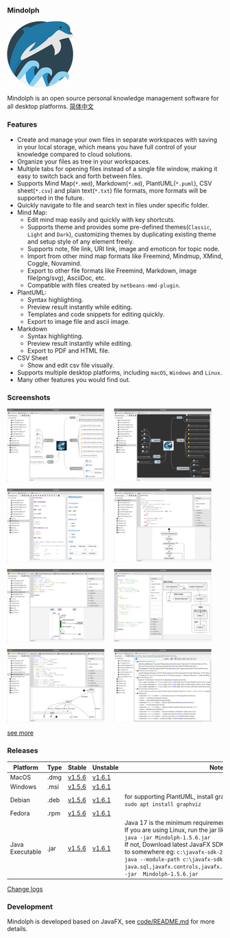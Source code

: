 ### Mindolph

![](./DemoWorkspace/app_30.png)

Mindolph is an open source personal knowledge management software for all desktop platforms. [简体中文](./docs/README_zh_CN.md)


### Features
* Create and manage your own files in separate workspaces with saving in your local storage, which means you have full control of your knowledge compared to cloud solutions.
* Organize your files as tree in your workspaces.
* Multiple tabs for opening files instead of a single file window, making it easy to switch back and forth between files.
* Supports Mind Map(`*.mmd`), Markdown(`*.md`), PlantUML(`*.puml`), CSV sheet(`*.csv`) and plain text(`*.txt`) file formats, more formats will be supported in the future.
* Quickly navigate to file and search text in files under specific folder.
* Mind Map:
	* Edit mind map easily and quickly with key shortcuts.
	* Supports theme and provides some pre-defined themes(`Classic`, `Light` and `Dark`), customizing themes by duplicating existing theme and setup style of any element freely.
	* Supports note, file link, URI link, image and emoticon for topic node. 
	* Import from other mind map formats like Freemind, Mindmup, XMind, Coggle, Novamind.
	* Export to other file formats like Freemind, Markdown, image file(png/svg), AsciiDoc, etc.
	* Compatible with files created by `netbeans-mmd-plugin`.
* PlantUML:
	* Syntax highlighting.
	* Preview result instantly while editing.
	* Templates and code snippets for editing quickly.
	* Export to image file and ascii image.
* Markdown
	* Syntax highlighting.
	* Preview result instantly while editing.
	* Export to PDF and HTML file.
* CSV Sheet
	* Show and edit csv file visually.
* Supports multiple desktop platforms, including `macOS`, `Windows` and `Linux`.
* Many other features you would find out.


### Screenshots
<p float="left">
	<img src="docs/screenshots/mindmap_light.jpg" width="45%"/>
	&nbsp;&nbsp;&nbsp;&nbsp;
	<img src="docs/screenshots/mindmap_dark.jpg" width="45%"/>
</p>
<p float="left">
	<img src="docs/screenshots/markdown1.jpg" width="45%"/>
	&nbsp;&nbsp;&nbsp;&nbsp;
	<img src="docs/screenshots/puml_activity.jpg" width="45%"/>
</p>
<p float="left">
	<img src="docs/screenshots/puml_sequence.jpg" width="45%"/>
	&nbsp;&nbsp;&nbsp;&nbsp;
	<img src="docs/screenshots/puml_component2.jpg" width="45%"/>
</p>
<p float="left">
	<img src="docs/screenshots/puml_state.jpg" width="45%"/>
	&nbsp;&nbsp;&nbsp;&nbsp;
	<img src="docs/screenshots/find_in_files.jpg" width="45%"/>
</p>

[see more](docs/screenshots.md)


### Releases

|Platform|Type|Stable|Unstable|Note|
|----|----|----|----|----|
|MacOS|.dmg|[v1.5.6](https://github.com/mindolph/Mindolph/releases/download/v1.5.6/Mindolph-1.5.6.dmg) |[v1.6.1](https://github.com/mindolph/Mindolph/releases/download/v1.6.1/Mindolph-1.6.1.dmg) | |
|Windows|.msi|[v1.5.6](https://github.com/mindolph/Mindolph/releases/download/v1.5.6/Mindolph-1.5.6.dmg) |[v1.6.1](https://github.com/mindolph/Mindolph/releases/download/v1.6.1/Mindolph-1.6.1.msi) | |
|Debian|.deb|[v1.5.6](https://github.com/mindolph/Mindolph/releases/download/v1.5.6/Mindolph-1.5.6.deb)|[v1.6.1](https://github.com/mindolph/Mindolph/releases/download/v1.6.1/Mindolph-1.6.1.deb)|	for supporting PlantUML, install graphviz first:</br>  `sudo apt install graphviz`|
|Fedora|.rpm|[v1.5.6](https://github.com/mindolph/Mindolph/releases/download/v1.5.6/Mindolph-1.5.6.rpm)|[v1.6.1](https://github.com/mindolph/Mindolph/releases/download/v1.6.1/Mindolph-1.6.1.rpm)| |
|Java Executable|.jar|[v1.5.6](https://github.com/mindolph/Mindolph/releases/download/v1.5.6/Mindolph-1.5.6.jar)|[v1.6.1](https://github.com/mindolph/Mindolph/releases/download/v1.6.1/Mindolph-1.6.1.jar)| Java 17 is the minimum requirement to run this application. 	</br> If you are using Linux, run the jar like this:  </br> `java -jar Mindolph-1.5.6.jar`  </br> If not, Download latest JavaFX SDK for your platform and extract to somewhere eg: `c:\javafx-sdk-20`, run the jar file like this:   </br> `java --module-path c:\javafx-sdk-20\lib --add-modules  java.sql,javafx.controls,javafx.fxml,javafx.swing,javafx.web -jar  Mindolph-1.5.6.jar` |


[Change logs](docs/change_logs.md)


### Development

Mindolph is developed based on JavaFX, 
see [code/README.md](code/README.md) for more details.
